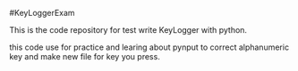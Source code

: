 #KeyLoggerExam

This is the code repository for test write KeyLogger with python.

this code use for practice and learing about pynput to correct alphanumeric key and make new file for key you press. 
